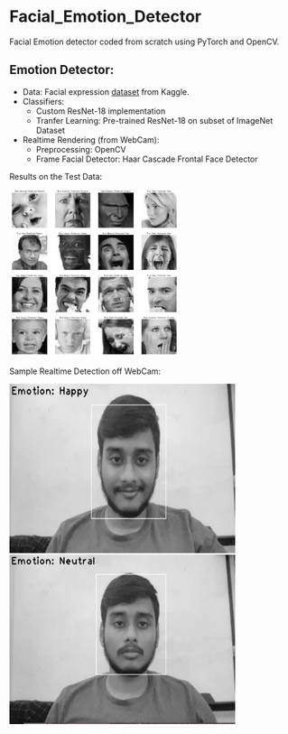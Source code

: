 # Facial_Emotion_Detector

Facial Emotion detector coded from scratch using PyTorch and OpenCV.

## Emotion Detector:
- Data: Facial expression [dataset](http://www.kaggle.com/dataset/de270025c781ba47a3a6d774a0d670452bfb4dc9d2d6b13740cdb0c17aa7bf2b) from Kaggle.
- Classifiers:
    - Custom ResNet-18 implementation
    - Tranfer Learning: Pre-trained ResNet-18 on subset of ImageNet Dataset
- Realtime Rendering (from WebCam):
    - Preprocessing: OpenCV
    - Frame Facial Detector: Haar Cascade Frontal Face Detector

Results on the Test Data:

<img src="sample_images/results.jpeg" alt="Results" width="300"/>

Sample Realtime Detection off WebCam:

<img src="sample_images/happy_face.jpeg" alt="Happy Face" height="300" width="400"/>

<img src="sample_images/neutral_face.jpeg" alt="Neutral Face" height="300" width="400"/>